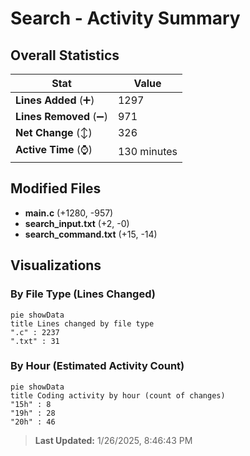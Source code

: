 # Search - Activity Summary 

## Overall Statistics

| Stat                   | Value                                                             |
| ---------------------- | ----------------------------------------------------------------- |
| **Lines Added** (➕)   | 1297                                          |
| **Lines Removed** (➖) | 971                                        |
| **Net Change** (↕)    | 326                |
| **Active Time** (⌚)   | 130 minutes |


## Modified Files
- **main.c** (+1280, -957)
- **search_input.txt** (+2, -0)
- **search_command.txt** (+15, -14)

## Visualizations

### By File Type (Lines Changed)

```mermaid
pie showData
title Lines changed by file type
".c" : 2237
".txt" : 31
```

### By Hour (Estimated Activity Count)

```mermaid
pie showData
title Coding activity by hour (count of changes)
"15h" : 8
"19h" : 28
"20h" : 46
```


> **Last Updated:** 1/26/2025, 8:46:43 PM
